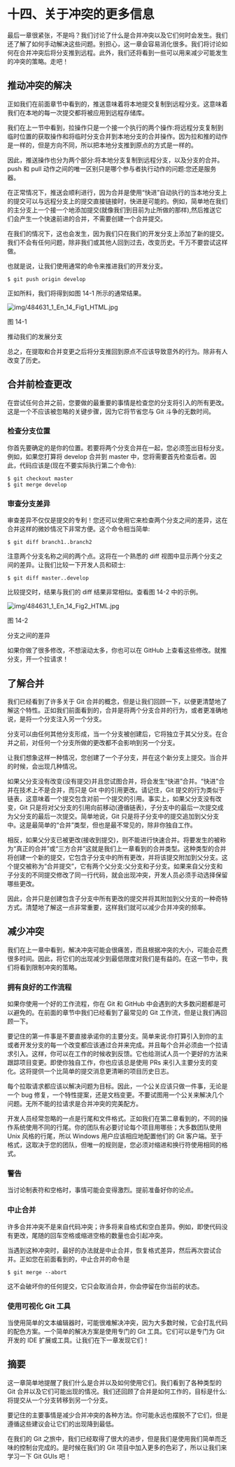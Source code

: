 # 十四、关于冲突的更多信息

最后一章很紧张，不是吗？我们讨论了什么是合并冲突以及它们何时会发生。我们还了解了如何手动解决这些问题。别担心，这一章会容易消化很多。我们将讨论如何在合并冲突后将分支推到远程。此外，我们还将看到一些可以用来减少可能发生的冲突的策略。走吧！

## 推动冲突的解决

正如我们在前面章节中看到的，推送意味着将本地提交复制到远程分支。这意味着我们在本地的每一次提交都将被应用到远程存储库。

我们在上一节中看到，拉操作只是一个接一个执行的两个操作:将远程分支复制到临时位置的获取操作和将临时分支合并到本地分支的合并操作。因为拉和推的动作是一样的，但是方向不同，所以把本地分支推到原点的方式是一样的。

因此，推送操作也分为两个部分:将本地分支复制到远程分支，以及分支的合并。push 和 pull 动作之间的唯一区别只是哪个参与者执行动作的问题:您还是服务器。

在正常情况下，推送会顺利进行，因为合并是使用“快进”自动执行的当本地分支上的提交可以与远程分支上的提交直接链接时，快进是可能的。例如，简单地在我们的主分支上一个接一个地添加提交(就像我们到目前为止所做的那样),然后推送它们会产生一个快速前进的合并，不需要创建一个合并提交。

在我们的情况下，这也会发生，因为我们只在我们的开发分支上添加了新的提交。我们不会有任何问题，除非我们或其他人回到过去，改变历史。千万不要尝试这样做。

也就是说，让我们使用通常的命令来推进我们的开发分支。

```
$ git push origin develop

```

正如所料，我们将得到如图 14-1 所示的通常结果。

![img/484631_1_En_14_Fig1_HTML.jpg](img/484631_1_En_14_Fig1_HTML.jpg)

图 14-1

推动我们的发展分支

总之，在提取和合并变更之后将分支推回到原点不应该导致意外的行为。除非有人改变了历史。

## 合并前检查更改

在尝试任何合并之前，您要做的最重要的事情是检查您的分支将引入的所有更改。这是一个不应该被忽略的关键步骤，因为它将节省您与 Git 斗争的无数时间。

### 检查分支位置

你首先要确定的是你的位置。若要将两个分支合并在一起，您必须签出目标分支。例如，如果您打算将 develop 合并到 master 中，您将需要首先检查后者。因此，代码应该是(现在不要实际执行第二个命令):

```
$ git checkout master
$ git merge develop

```

### 审查分支差异

审查差异不仅仅是提交的专利！您还可以使用它来检查两个分支之间的差异，这在合并这样的微妙情况下非常方便。这个命令相当简单:

```
$ git diff branch1..branch2

```

注意两个分支名称之间的两个点。这将在一个熟悉的 diff 视图中显示两个分支之间的差异。让我们比较一下开发人员和硕士:

```
$ git diff master..develop

```

比较提交时，结果与我们的 diff 结果非常相似。查看图 14-2 中的示例。

![img/484631_1_En_14_Fig2_HTML.jpg](img/484631_1_En_14_Fig2_HTML.jpg)

图 14-2

分支之间的差异

如果你做了很多修改，不想滚动太多，你也可以在 GitHub 上查看这些修改。就推分支，开一个拉请求！

## 了解合并

我们已经看到了许多关于 Git 合并的概念，但是让我们回顾一下，以便更清楚地了解这个特性。正如我们前面看到的，合并是将两个分支合并的行为，或者更准确地说，是将一个分支注入另一个分支。

分支可以由任何其他分支形成，当一个分支被创建后，它将独立于其父分支。在合并之前，对任何一个分支所做的更改都不会影响到另一个分支。

让我们想象这样一种情况，您创建了一个子分支，并在这个新分支上提交。当合并的时候，会出现几种情况。

如果父分支没有改变(没有提交)并且您试图合并，将会发生“快进”合并。“快进”合并在技术上不是合并，而只是 Git 中的引用更改。请记住，Git 提交的行为类似于链表，这意味着一个提交包含对前一个提交的引用。事实上，如果父分支没有改变，Git 只是将对父分支的引用向前移动(遵循链表)，子分支中的最后一次提交成为父分支的最后一次提交。简单地说，Git 只是将子分支中的提交追加到父分支中。这是最简单的“合并”类型，但也是最不常见的，除非你独自工作。

相反，如果父分支已被更改(接收到提交)，则不能进行快速合并。将要发生的被称为“真正的合并”或“三方合并”这就是我们上一章看到的合并类型。这种类型的合并将创建一个新的提交，它包含子分支中的所有更改，并将该提交附加到父分支。这个提交被称为“合并提交”，它有两个父分支:父分支和子分支。如果来自父分支和子分支的不同提交修改了同一行代码，就会出现冲突，开发人员必须手动选择保留哪些更改。

因此，合并只是创建包含子分支中所有更改的提交并将其附加到父分支的一种奇特方式。清楚地了解这一点非常重要，这样我们就可以减少合并冲突的频率。

## 减少冲突

我们在上一章中看到，解决冲突可能会很痛苦，而且根据冲突的大小，可能会花费很多时间。因此，将它们的出现减少到最低限度对我们是有益的。在这一节中，我们将看到限制冲突的策略。

### 拥有良好的工作流程

如果你使用一个好的工作流程，你在 Git 和 GitHub 中会遇到的大多数问题都是可以避免的。在前面的章节中我们已经看到了最常见的 Git 工作流，但是让我们再回顾一下。

要记住的第一件事是不要直接承诺你的主要分支。简单来说:你打算引入到你的主或者开发分支的每一个改变都应该通过合并来完成。并且每个合并必须由一个拉请求引入。这样，你可以在工作的时候收到反馈。它也给测试人员一个更好的方法来跟踪项目变更。即使你独自工作，你也应该总是使用 PRs 来引入主要分支的变化。这将提供一个比简单的提交消息更清晰的项目历史日志。

每个拉取请求都应该以解决问题为目标。因此，一个公关应该只做一件事，无论是一个 bug 修复，一个特性提案，还是文档变更。不要试图用一个公关来解决几个问题。无所不能的拉请求是合并冲突的完美配方。

开发人员经常忽略的一点是行尾和文件格式。正如我们在第二章看到的，不同的操作系统使用不同的行尾。你的团队有必要讨论每个项目用哪些；大多数团队使用 Unix 风格的行尾，所以 Windows 用户应该相应地配置他们的 Git 客户端。至于格式，这取决于您的团队，但唯一的规则是，您必须对缩进和换行符使用相同的格式。

### 警告

当讨论制表符和空格时，事情可能会变得激烈。提前准备好你的论点。

### 中止合并

许多合并冲突不是来自代码冲突；许多将来自格式和空白差异。例如，即使代码没有更改，尾随的回车空格或缩进空格的数量也会引起冲突。

当遇到这种冲突时，最好的办法就是中止合并，恢复格式差异，然后再次尝试合并。正如您在前面看到的，中止合并的命令是

```
$ git merge --abort

```

这不会破坏你的任何提交，它只会取消合并，你会停留在你当前的状态。

### 使用可视化 Git 工具

当使用简单的文本编辑器时，可能很难解决冲突，因为大多数时候，它会打乱代码的配色方案。一个简单的解决方案是使用专门的 Git 工具。它们可以是专门为 Git 开发的 IDE 扩展或工具。让我们在下一章发现它们！

## 摘要

这一章简单地提醒了我们什么是合并以及如何使用它们。我们看到了各种类型的 Git 合并以及它们可能出现的情况。我们还回顾了合并是如何工作的，目标是什么:将提交从一个分支转移到另一个分支。

要记住的主要事情是减少合并冲突的各种方法。你可能永远也摆脱不了它们，但是遵循这些建议会让它们的出现降到最低。

在我们的 Git 之旅中，我们已经取得了很大的进步，但是我们是使用我们简单而乏味的控制台完成的。是时候在我们的 Git 项目中加入更多的色彩了，所以让我们来学习一下 Git GUIs 吧！